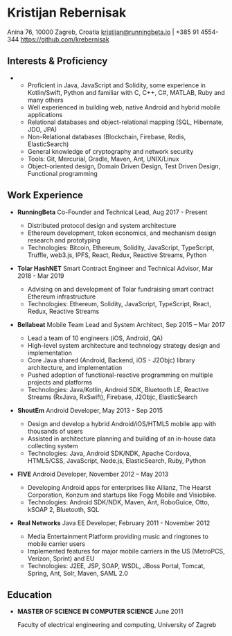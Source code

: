 Kristijan Rebernisak
====================

Anina 76, 10000 Zagreb, Croatia
kristijan@runningbeta.io | +385 91 4554-344
<https://github.com/krebernisak>

Interests & Proficiency
-----------------------

* 
    - Proficient in Java, JavaScript and Solidity, some experience in Kotlin/Swift, Python and familiar with C, C++, C#, MATLAB, Ruby and many others
    - Well experienced in building web, native Android and hybrid mobile applications
    - Relational databases and object-relational mapping (SQL, Hibernate, JDO, JPA)
    - Non-Relational databases (Blockchain, Firebase, Redis, ElasticSearch)
    - General knowledge of cryptography and network security
    - Tools: Git, Mercurial, Gradle, Maven, Ant, UNIX/Linux
    - Object-oriented design, Domain Driven Design, Test Driven Design, Functional programming

Work Experience
---------------

*   **RunningBeta** Co-Founder and Technical Lead, Aug 2017 - Present

    - Distributed protocol design and system architecture
    - Ethereum development, token economics, and mechanism design research and prototyping
    - Technologies: Bitcoin, Ethereum, Solidity, JavaScript, TypeScript, Truffle, web3.js, IPFS, React, Redux, Reactive Streams, Python

*   **Tolar HashNET** Smart Contract Engineer and Technical Advisor, Mar 2018 - Mar 2019

    - Advising on and development of Tolar fundraising smart contract Ethereum infrastructure
    - Technologies: Ethereum, Solidity, JavaScript, TypeScript, React, Redux, Reactive Streams

*   **Bellabeat** Mobile Team Lead and System Architect, Sep 2015 – Mar 2017

    - Lead a team of 10 engineers (iOS, Android, QA)
    - High-level system architecture and technology strategy design and implementation
    - Core Java shared (Android, Backend, iOS - J2Objc) library architecture, and implementation
    - Pushed adoption of functional-reactive programming on multiple projects and platforms
    - Technologies: Java/Kotlin, Android SDK, Bluetooth LE, Reactive Streams (RxJava, RxSwift), Firebase, J2Objc, ElasticSearch

*   **ShoutEm** Android Developer, May 2013 - Sep 2015

    - Design and develop a hybrid Android/iOS/HTML5 mobile app with thousands of users
    - Assisted in architecture planning and building of an in-house data collecting system
    - Technologies: Java, Android SDK/NDK, Apache Cordova, HTML5/CSS, JavaScript, Node.js, ElasticSearch, Ruby, Python

*   **FIVE** Android Developer, November 2012 – May 2013

    - Developing Android apps for enterprises like Allianz, The Hearst Corporation, Konzum and startups like Fogg Mobile and Visiobike.
    - Technologies: Android SDK/NDK, Maven, Ant, RoboGuice, Otto, kSOAP 2, Bluetooth, SQL

*   **Real Networks** Java EE Developer, February 2011 - November 2012

    - Media Entertainment Platform providing music and ringtones to mobile carrier users
    - Implemented features for major mobile carriers in the US (MetroPCS, Verizon, Sprint) and EU
    - Technologies: J2EE, JSP, SOAP, WSDL, JBoss Portal, Tomcat, Spring, Ant, Solr, Maven, SAML 2.0

Education
---------

*   **MASTER OF SCIENCE IN COMPUTER SCIENCE** June 2011

    Faculty of electrical engineering and computing, University of Zagreb
